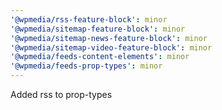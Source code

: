 ```yaml
---
'@wpmedia/rss-feature-block': minor
'@wpmedia/sitemap-feature-block': minor
'@wpmedia/sitemap-news-feature-block': minor
'@wpmedia/sitemap-video-feature-block': minor
'@wpmedia/feeds-content-elements': minor
'@wpmedia/feeds-prop-types': minor
---
```


Added rss to prop-types
